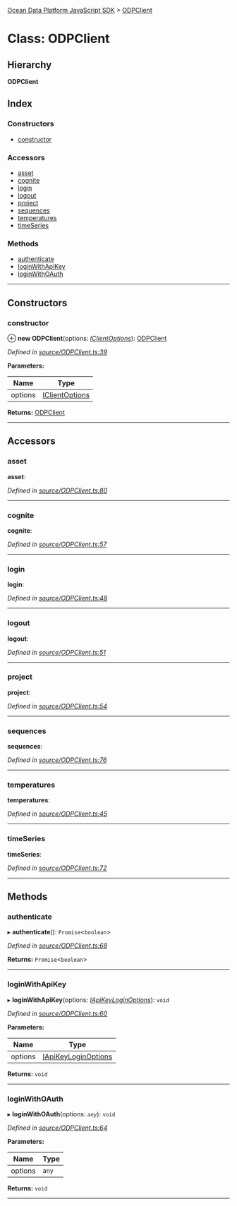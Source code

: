 [Ocean Data Platform JavaScript SDK](../README.md) > [ODPClient](../classes/odpclient.md)

# Class: ODPClient

## Hierarchy

**ODPClient**

## Index

### Constructors

* [constructor](odpclient.md#constructor)

### Accessors

* [asset](odpclient.md#asset)
* [cognite](odpclient.md#cognite)
* [login](odpclient.md#login)
* [logout](odpclient.md#logout)
* [project](odpclient.md#project)
* [sequences](odpclient.md#sequences)
* [temperatures](odpclient.md#temperatures)
* [timeSeries](odpclient.md#timeseries)

### Methods

* [authenticate](odpclient.md#authenticate)
* [loginWithApiKey](odpclient.md#loginwithapikey)
* [loginWithOAuth](odpclient.md#loginwithoauth)

---

## Constructors

<a id="constructor"></a>

###  constructor

⊕ **new ODPClient**(options: *[IClientOptions](../interfaces/iclientoptions.md)*): [ODPClient](odpclient.md)

*Defined in [source/ODPClient.ts:39](https://github.com/C4IROcean/ODP-sdk-js/blob/4709765/source/ODPClient.ts#L39)*

**Parameters:**

| Name | Type |
| ------ | ------ |
| options | [IClientOptions](../interfaces/iclientoptions.md) |

**Returns:** [ODPClient](odpclient.md)

___

## Accessors

<a id="asset"></a>

###  asset

**asset**: 

*Defined in [source/ODPClient.ts:80](https://github.com/C4IROcean/ODP-sdk-js/blob/4709765/source/ODPClient.ts#L80)*

___
<a id="cognite"></a>

###  cognite

**cognite**: 

*Defined in [source/ODPClient.ts:57](https://github.com/C4IROcean/ODP-sdk-js/blob/4709765/source/ODPClient.ts#L57)*

___
<a id="login"></a>

###  login

**login**: 

*Defined in [source/ODPClient.ts:48](https://github.com/C4IROcean/ODP-sdk-js/blob/4709765/source/ODPClient.ts#L48)*

___
<a id="logout"></a>

###  logout

**logout**: 

*Defined in [source/ODPClient.ts:51](https://github.com/C4IROcean/ODP-sdk-js/blob/4709765/source/ODPClient.ts#L51)*

___
<a id="project"></a>

###  project

**project**: 

*Defined in [source/ODPClient.ts:54](https://github.com/C4IROcean/ODP-sdk-js/blob/4709765/source/ODPClient.ts#L54)*

___
<a id="sequences"></a>

###  sequences

**sequences**: 

*Defined in [source/ODPClient.ts:76](https://github.com/C4IROcean/ODP-sdk-js/blob/4709765/source/ODPClient.ts#L76)*

___
<a id="temperatures"></a>

###  temperatures

**temperatures**: 

*Defined in [source/ODPClient.ts:45](https://github.com/C4IROcean/ODP-sdk-js/blob/4709765/source/ODPClient.ts#L45)*

___
<a id="timeseries"></a>

###  timeSeries

**timeSeries**: 

*Defined in [source/ODPClient.ts:72](https://github.com/C4IROcean/ODP-sdk-js/blob/4709765/source/ODPClient.ts#L72)*

___

## Methods

<a id="authenticate"></a>

###  authenticate

▸ **authenticate**(): `Promise`<`boolean`>

*Defined in [source/ODPClient.ts:68](https://github.com/C4IROcean/ODP-sdk-js/blob/4709765/source/ODPClient.ts#L68)*

**Returns:** `Promise`<`boolean`>

___
<a id="loginwithapikey"></a>

###  loginWithApiKey

▸ **loginWithApiKey**(options: *[IApiKeyLoginOptions](../interfaces/iapikeyloginoptions.md)*): `void`

*Defined in [source/ODPClient.ts:60](https://github.com/C4IROcean/ODP-sdk-js/blob/4709765/source/ODPClient.ts#L60)*

**Parameters:**

| Name | Type |
| ------ | ------ |
| options | [IApiKeyLoginOptions](../interfaces/iapikeyloginoptions.md) |

**Returns:** `void`

___
<a id="loginwithoauth"></a>

###  loginWithOAuth

▸ **loginWithOAuth**(options: *`any`*): `void`

*Defined in [source/ODPClient.ts:64](https://github.com/C4IROcean/ODP-sdk-js/blob/4709765/source/ODPClient.ts#L64)*

**Parameters:**

| Name | Type |
| ------ | ------ |
| options | `any` |

**Returns:** `void`

___

